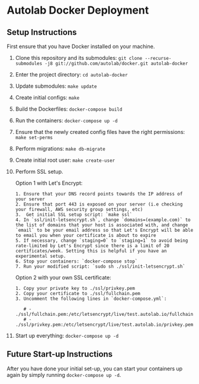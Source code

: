 # Autolab Docker Deployment

## Setup Instructions
First ensure that you have Docker installed on your machine.

1. Clone this repository and its submodules: `git clone --recurse-submodules -j8 git://github.com/autolab/docker.git autolab-docker`
2. Enter the project directory: `cd autolab-docker`
3. Update submodules: `make update`
4. Create initial configs: `make`
5. Build the Dockerfiles: `docker-compose build`
6. Run the containers: `docker-compose up -d`
7. Ensure that the newly created config files have the right permissions: `make set-perms`
8. Perform migrations: `make db-migrate`
9. Create initial root user: `make create-user`
10. Perform SSL setup. 
 
	Option 1 with Let's Encrypt:
 
	    1. Ensure that your DNS record points towards the IP address of your server
	    2. Ensure that port 443 is exposed on your server (i.e checking your firewall, AWS security group settings, etc)
	    3.  Get initial SSL setup script: `make ssl`
	    4. In `ssl/init-letsencrypt.sh`, change `domains=(example.com)` to the list of domains that your host is associated with, and change `email` to be your email address so that Let's Encrypt will be able to email you when your certificate is about to expire
	    5. If necessary, change `staging=0` to `staging=1` to avoid being rate-limited by Let's Encrypt since there is a limit of 20 certificates/week. Setting this is helpful if you have an experimental setup.
	    6. Stop your containers: `docker-compose stop`
	    7. Run your modified script: `sudo sh ./ssl/init-letsencrypt.sh`
	     
	     
	Option 2 with your own SSL certificate:
 
	    1. Copy your private key to ./ssl/privkey.pem
	    2. Copy your certificate to ./ssl/fullchain.pem
	    3. Uncomment the following lines in `docker-compose.yml`:
     
    ```
       # - ./ssl/fullchain.pem:/etc/letsencrypt/live/test.autolab.io/fullchain.pem;
       # - ./ssl/privkey.pem:/etc/letsencrypt/live/test.autolab.io/privkey.pem;
    ```
12. Start up everything: `docker-compose up -d`

## Future Start-up Instructions
After you have done your initial set-up, you can start your containers up again by simply running `docker-compose up -d`. 

